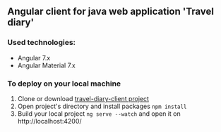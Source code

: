 ## Angular client for java web application 'Travel diary'
### Used technologies:
* Angular 7.x
* Angular Material 7.x

### To deploy on your local machine
1. Clone or download [travel-diary-client project](https://github.com/kverchi/travel-diary-client.git)
2. Open project's directory and install packages `npm install`
3. Build your local project `ng serve --watch` and open it on http://localhost:4200/
